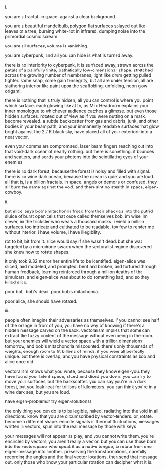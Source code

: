 i.

you are a fractal. in space. against a clear background. 

you are a beautiful mandelbulb, polygon flat surfaces splayed out like leaves of a tree, burning white-hot in infrared, dumping noise into the primordial cosmic scream.

you are all surfaces, volume is vanishing.

you are cyberpunk, and all you can hide is what is turned away.

there is no interiority to cyberpunk, it is surfaced away, strewn across the petals of a painfully finite, pathetically low-dimensional, shape. stretched across the growing number of membranes, tight like drum getting pulled tighter. some snap, some gain tensegrity, but all are under tension, all are slathering interior like paint upon the scaffolding. unfolding, neon glow origami. 

there is nothing that is truly hidden, all you can control is where you point which surface. each glowing like at tv, as Max Headroom explains your inner monologue to whichever audience catches a glimpse. but even those hidden surfaces, rotated out of view as if you were putting on a mask, become revealed. a subtle backscatter from gas and debris, junk, and other bodies in your beam path, and your immanently readable surfaces that glow bright against the 2.7 K black sky, have placed all of your exteriorir into a neat vector. 

even your comms are compromised. laser beam fingers reaching out into that void-dark ocean of nearly nothing. but there is something. it bounces and scatters, and sends your photons into the scintillating eyes of your enemies.

there is no dark forest, because the forest is noisy and filled with signal. there is no wine dark ocean, because the ocean is quiet and you are loud. all that is, is a billion fractals. in space. angels or demons or confused, they all burn the same against the void. and there aint no stealth in space, eigen-cowboy.

ii.

but alice, says bob's mitachonria freed from their shackles into the putrid sluice of burst open cells that once called themselves bob, im wise, im clever, im the trickster who wears a thousand masks. i wield a million surfaces, too intricate and cultivated to be readable, too few to render me without interior. i have volume, i have illegibility.

rot to bit, bit from it. alice would say if she wasn't dead. but she was targeted by a microdrone swarm when the vectoralist regime discovered she knew how to rotate shapes.

it only took 9.32 ms for her entire life to be identified. eigen-alice was sliced, and modeled, and prompted. bent and broken, and tortured through human feedback, learning reinforced through a million deaths of the simulcara. and eigen-alice was about to do something bad, and so they killed alice. 

poor bob. bob's dead. poor bob's mitachonria.

poor alice, she should have rotated. 

iii.

people often imagine their adversaries as themselves. if you cannot see half of the orange in front of you, you have no way of knowing if there's a hidden message carved on the back. vectoralism implies that some can extract the fuzzy content of the message without even being in the room. but your enemies will wield a vector space with a trillion dimensions tomorrow, and bob's mitachondria miscounted. there's only thousnads of weights, enough room to fit billions of minds, if you were all perfectly unique. but there is overlap, and you have physical constraints as bob and alice once did.

vectoralism knows what you wrote, because they know eigen-you. they have found your latent space, sliced and diced you down. you can try to move your surfaces, but the backscatter. you can say you're in a dark forest, but you leak heat for trillions of kilometers. you can think you're in a wine dark sea, but you are loud.

have eigen-problems? try eigen-solutions!

the only thing you can do is to be legible, naked, radiating into the void in all directions. know that you are circumscribed by vector-tenders. or, rotate. become a different shape. encode signals in thermal fluctuations, messages written in vectors, spun into the real message by those with keys

your messages will not appear as play, and you cannot write them. you're encircled by vectors, you aren't really a vector. but you can use those born into the vectorspace, who speak it as a native tongue, to rotate from one eigen-message into another. preserving the transformations, carefully recording the angles and the final vector locations, then send that message out. only those who know your particular rotation can decipher what it is. 


